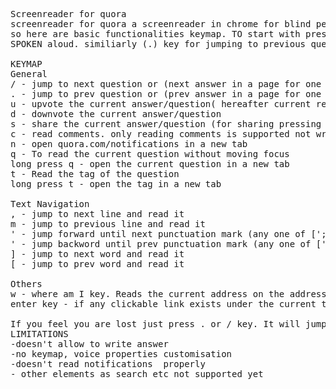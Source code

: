 <pre>
Screenreader for quora
screenreader for quora a screenreader in chrome for blind people and also normal-sighted people who may just need to give their eyes a break
so here are basic functionalities keymap. TO start with press / key on your keyboard. Thus the first question in the feed will be selected and
SPOKEN aloud. similiarly (.) key for jumping to previous question. If you are on a question for more than 1.5 secs the answer is automatically expanded

KEYMAP 
General
/ - jump to next question or (next answer in a page for one question only as www.quora.com/what-are-the-etc )
. - jump to prev question or (prev answer in a page for one question only)
u - upvote the current answer/question( hereafter current refers to the questions/answer where the beginning of text selection lies)
d - downvote the current answer/question
s - share the current answer/question (for sharing pressing s will share the answer without any more confirmation)
c - read comments. only reading comments is supported not writing. feautures like upvote downvote etc won't work properly while on comments
n - open quora.com/notifications in a new tab
q - To read the current question without moving focus
long press q - open the current question in a new tab
t - Read the tag of the question 
long press t - open the tag in a new tab

Text Navigation
, - jump to next line and read it
m - jump to previous line and read it
' - jump forward until next punctuation mark (any one of [';',':','.','(',')',',','\n','?'] ) and read it 
' - jump backword until prev punctuation mark (any one of [';',':','.','(',')',',','\n','?'] ) and read it 
] - jump to next word and read it
[ - jump to prev word and read it

Others
w - where am I key. Reads the current address on the address bar
enter key - if any clickable link exists under the current text selection , it triggers click. Not fully supported

If you feel you are lost just press . or / key. It will jump to next question
LIMITATIONS
-doesn't allow to write answer
-no keymap, voice properties customisation
-doesn't read notifications  properly
- other elements as search etc not supported yet
</pre>
